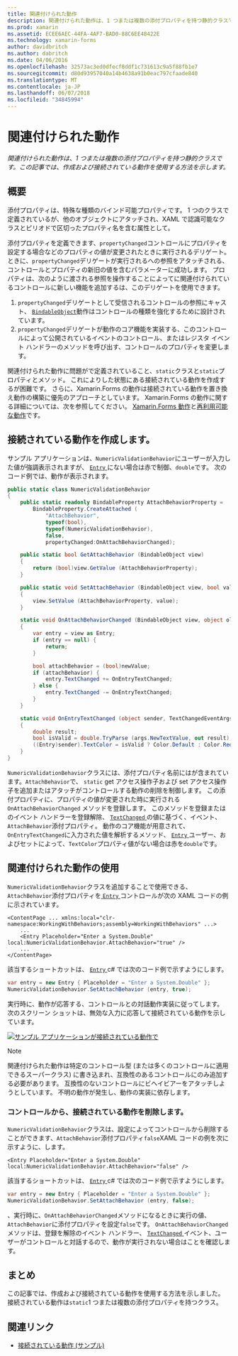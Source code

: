 ```yaml
---
title: 関連付けられた動作
description: 関連付けられた動作は、1 つまたは複数の添付プロパティを持つ静的クラスです。 この記事では、作成および接続されている動作を使用する方法を示します。
ms.prod: xamarin
ms.assetid: ECEE6AEC-44FA-4AF7-BAD0-88C6EE48422E
ms.technology: xamarin-forms
author: davidbritch
ms.author: dabritch
ms.date: 04/06/2016
ms.openlocfilehash: 32573ac3ed0dfecf8ddf1c731613c9a5f88fb1e7
ms.sourcegitcommit: d80d93957040a14b4638a91b0eac797cfaade840
ms.translationtype: MT
ms.contentlocale: ja-JP
ms.lasthandoff: 06/07/2018
ms.locfileid: "34845994"
---
```

# <a name="attached-behaviors"></a>関連付けられた動作

_関連付けられた動作は、1 つまたは複数の添付プロパティを持つ静的クラスです。この記事では、作成および接続されている動作を使用する方法を示します。_

## <a name="overview"></a>概要

添付プロパティは、特殊な種類のバインド可能プロパティです。 1 つのクラスで定義されているが、他のオブジェクトにアタッチされ、XAML で認識可能なクラスとピリオドで区切ったプロパティ名を含む属性として。

添付プロパティを定義できます、`propertyChanged`コントロールにプロパティを設定する場合などのプロパティの値が変更されたときに実行されるデリゲート。 ときに、`propertyChanged`デリゲートが実行されるへの参照をアタッチされる、コントロールとプロパティの新旧の値を含むパラメーターに成功します。 プロパティは、次のように渡される参照を操作することによってに関連付けられているコントロールに新しい機能を追加するは、このデリゲートを使用できます。

1. `propertyChanged`デリゲートとして受信されるコントロールの参照にキャスト、 [ `BindableObject`](https://developer.xamarin.com/api/type/Xamarin.Forms.BindableObject/)動作はコントロールの種類を強化するために設計されています。
1. `propertyChanged`デリゲートが動作のコア機能を実装する、このコントロールによって公開されているイベントのコントロール、またはレジスタ イベント ハンドラーのメソッドを呼び出す、コントロールのプロパティを変更します。

関連付けられた動作に問題がで定義されていること、`static`クラスと`static`プロパティとメソッド。 これによりした状態にある接続されている動作を作成するが困難です。 さらに、Xamarin.Forms の動作は接続されている動作を置き換え動作の構築に優先のアプローチとしています。 Xamarin.Forms の動作に関する詳細については、次を参照してください。 [Xamarin.Forms 動作](~/xamarin-forms/app-fundamentals/behaviors/creating.md)と[再利用可能な動作](~/xamarin-forms/app-fundamentals/behaviors/reusable/index.md)です。

## <a name="creating-an-attached-behavior"></a>接続されている動作を作成します。

サンプル アプリケーションは、`NumericValidationBehavior`にユーザーが入力した値が強調表示されますが、 [ `Entry` ](https://developer.xamarin.com/api/type/Xamarin.Forms.Entry/)にない場合は赤で制御、`double`です。 次のコード例では、動作が表示されます。

```csharp
public static class NumericValidationBehavior
{
    public static readonly BindableProperty AttachBehaviorProperty =
        BindableProperty.CreateAttached (
            "AttachBehavior",
            typeof(bool),
            typeof(NumericValidationBehavior),
            false,
            propertyChanged:OnAttachBehaviorChanged);

    public static bool GetAttachBehavior (BindableObject view)
    {
        return (bool)view.GetValue (AttachBehaviorProperty);
    }

    public static void SetAttachBehavior (BindableObject view, bool value)
    {
        view.SetValue (AttachBehaviorProperty, value);
    }

    static void OnAttachBehaviorChanged (BindableObject view, object oldValue, object newValue)
    {
        var entry = view as Entry;
        if (entry == null) {
            return;
        }

        bool attachBehavior = (bool)newValue;
        if (attachBehavior) {
            entry.TextChanged += OnEntryTextChanged;
        } else {
            entry.TextChanged -= OnEntryTextChanged;
        }
    }

    static void OnEntryTextChanged (object sender, TextChangedEventArgs args)
    {
        double result;
        bool isValid = double.TryParse (args.NewTextValue, out result);
        ((Entry)sender).TextColor = isValid ? Color.Default : Color.Red;
    }
}
```

`NumericValidationBehavior`クラスには、添付プロパティ名前にはが含まれています。`AttachBehavior`で、 `static` get アクセス操作子および set アクセス操作子を追加またはアタッチがコントロールする動作の削除を制御します。 この添付プロパティに、プロパティの値が変更された時に実行される `OnAttachBehaviorChanged` メソッドを登録します。 このメソッドを登録またはのイベント ハンドラーを登録解除、 [ `TextChanged` ](https://developer.xamarin.com/api/event/Xamarin.Forms.Entry.TextChanged/)の値に基づく、イベント、`AttachBehavior`添付プロパティ。 動作のコア機能が用意されて、`OnEntryTextChanged`に入力された値を解析するメソッド、 [ `Entry` ](https://developer.xamarin.com/api/type/Xamarin.Forms.Entry/)ユーザー、およびセットによって、`TextColor`プロパティ値がない場合は赤を`double`です。

## <a name="consuming-an-attached-behavior"></a>関連付けられた動作の使用

`NumericValidationBehavior`クラスを追加することで使用できる、`AttachBehavior`添付プロパティを[ `Entry` ](https://developer.xamarin.com/api/type/Xamarin.Forms.Entry/)コントロールが次の XAML コードの例に示されています。

```xaml
<ContentPage ... xmlns:local="clr-namespace:WorkingWithBehaviors;assembly=WorkingWithBehaviors" ...>
    ...
    <Entry Placeholder="Enter a System.Double" local:NumericValidationBehavior.AttachBehavior="true" />
    ...
</ContentPage>
```

該当するショートカットは、 [ `Entry` ](https://developer.xamarin.com/api/type/Xamarin.Forms.Entry/) c# では次のコード例で示すようにします。

```csharp
var entry = new Entry { Placeholder = "Enter a System.Double" };
NumericValidationBehavior.SetAttachBehavior (entry, true);
```

実行時に、動作が応答する、コントロールとの対話動作実装に従ってします。 次のスクリーン ショットは、無効な入力に応答して接続されている動作を示しています。

[![](attached-images/screenshots-sml.png "サンプル アプリケーションが接続されている動作で")](attached-images/screenshots.png#lightbox "サンプル アプリケーションに関連付けられた動作")

> [!NOTE]
> 関連付けられた動作は特定のコントロール型 (または多くのコントロールに適用できるスーパークラス) に書き込まれ、互換性のあるコントロールにのみ追加する必要があります。 互換性のないコントロールにビヘイビアーをアタッチしようとしています。 不明の動作が発生し、動作の実装に依存します。

### <a name="removing-an-attached-behavior-from-a-control"></a>コントロールから、接続されている動作を削除します。

`NumericValidationBehavior`クラスは、設定によってコントロールから削除することができます、`AttachBehavior`添付プロパティ`false`XAML コードの例を次に示すように、します。

```xaml
<Entry Placeholder="Enter a System.Double" local:NumericValidationBehavior.AttachBehavior="false" />
```

該当するショートカットは、 [ `Entry` ](https://developer.xamarin.com/api/type/Xamarin.Forms.Entry/) c# では次のコード例で示すようにします。

```csharp
var entry = new Entry { Placeholder = "Enter a System.Double" };
NumericValidationBehavior.SetAttachBehavior (entry, false);
```

、実行時に、`OnAttachBehaviorChanged`メソッドになるときに実行の値、`AttachBehavior`に添付プロパティを設定`false`です。 `OnAttachBehaviorChanged`メソッドは、登録を解除のイベント ハンドラー、 [ `TextChanged` ](https://developer.xamarin.com/api/event/Xamarin.Forms.Entry.TextChanged/)イベント、ユーザーがコントロールと対話するので、動作が実行されない場合はことを確認します。

## <a name="summary"></a>まとめ

この記事では、作成および接続されている動作を使用する方法を示しました。 接続されている動作は`static`1 つまたは複数の添付プロパティを持つクラス。


## <a name="related-links"></a>関連リンク

- [接続されている動作 (サンプル)](https://developer.xamarin.com/samples/xamarin-forms/behaviors/attachednumericvalidationbehavior/)
